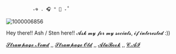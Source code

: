              ₊𖦹 . 🎧 ° 🎸 ₊˚

 ![1000006856](https://github.com/user-attachments/assets/4b88ebba-718f-464d-861d-ba01c72d539f)

Hey there!! Ash / Sten here!!
𝓐𝓼𝓴 𝓶𝔂 𝓯𝓸𝓻 𝓶𝔂 𝓼𝓸𝓬𝓲𝓪𝓵𝓼, 𝓲𝓯 𝓲𝓷𝓽𝓮𝓻𝓮𝓼𝓽𝓮𝓭 :))

[𝓢𝓽𝓻𝓪𝔀𝓹𝓪𝓰𝓮 𝓝𝓮𝔀𝓭](https://appurupupaiss.straw.page)
,,
[𝓢𝓽𝓻𝓪𝔀𝓹𝓪𝓰𝓮 𝓞𝓵𝓭](https://stxnlxys.straw.page)
,,
[𝓐𝓽𝓪𝓑𝓸𝓸𝓴](https://apperupupaie.atabook.org/)
,,
[𝓒.𝓐𝓘](https://character.ai/profile/ashieluviess)
